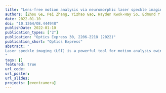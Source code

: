 ```yaml
---
title: "Lens-free motion analysis via neuromorphic laser speckle imaging"
authors: [Zhou Ge, Pei Zhang, Yizhao Gao, Hayden Kwok-Hay So, Edmund Y. Lam]
date: 2022-01-10
doi: "10.1364/OE.444948"
publishDate: 2022-01-10
publication_types: ["2"]
publication: "Optics Express 30, 2206-2218 (2022)"
publication_short: "Optics Express"
abstract: "
Laser speckle imaging (LSI) is a powerful tool for motion analysis owing to the high sensitivity of laser speckles. Traditional LSI techniques rely on identifying changes from the sequential intensity speckle patterns, where each pixel performs synchronous measurements. However, a lot of redundant data of the static speckles without motion information in the scene will also be recorded, resulting in considerable resources consumption for data processing and storage. Moreover, the motion cues are inevitably lost during the “blind” time interval between successive frames. To tackle such challenges, we propose neuromorphic laser speckle imaging (NLSI) as an efficient alternative approach for motion analysis. Our method preserves the motion information while excluding the redundant data by exploring the use of the neuromorphic event sensor, which acquires only the relevant information of the moving parts and responds asynchronously with a much higher sampling rate. This neuromorphic data acquisition mechanism captures fast-moving objects on the order of microseconds. In the proposed NLSI method, the moving object is illuminated using a coherent light source, and the reflected high frequency laser speckle patterns are captured with a bare neuromorphic event sensor. We present the data processing strategy to analyze motion from event-based laser speckles, and the experimental results demonstrate the feasibility of our method at different motion speeds.
"
tags: []
featured: true
url_code: 
url_poster: 
url_slides: 
projects: [eventcamera]
---
```

